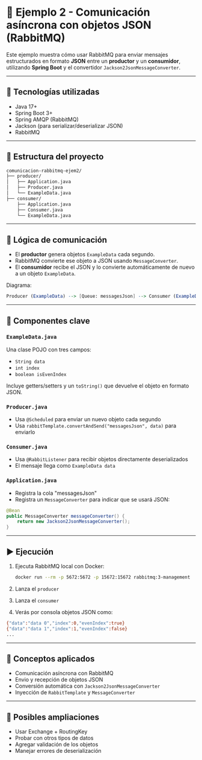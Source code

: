# 📨 Ejemplo 2 - Comunicación asíncrona con objetos JSON (RabbitMQ)

Este ejemplo muestra cómo usar RabbitMQ para enviar mensajes estructurados en formato **JSON** entre un **productor** y un **consumidor**, utilizando **Spring Boot** y el convertidor `Jackson2JsonMessageConverter`.

---

## 🚀 Tecnologías utilizadas

* Java 17+
* Spring Boot 3+
* Spring AMQP (RabbitMQ)
* Jackson (para serializar/deserializar JSON)
* RabbitMQ

---

## 📂 Estructura del proyecto

```bash
comunicacion-rabbitmq-ejem2/
├── producer/
│   ├── Application.java
│   ├── Producer.java
│   └── ExampleData.java
├── consumer/
    ├── Application.java
    ├── Consumer.java
    └── ExampleData.java
```

---

## 🔁 Lógica de comunicación

* El **productor** genera objetos `ExampleData` cada segundo.
* RabbitMQ convierte ese objeto a JSON usando `MessageConverter`.
* El **consumidor** recibe el JSON y lo convierte automáticamente de nuevo a un objeto `ExampleData`.

Diagrama:

```mathematica
Producer (ExampleData) --> [Queue: messagesJson] --> Consumer (ExampleData)
```

---

## 🧠 Componentes clave

### `ExampleData.java`

Una clase POJO con tres campos:

* `String data`
* `int index`
* `boolean isEvenIndex`

Incluye getters/setters y un `toString()` que devuelve el objeto en formato JSON.

### `Producer.java`

* Usa `@Scheduled` para enviar un nuevo objeto cada segundo
* Usa `rabbitTemplate.convertAndSend("messagesJson", data)` para enviarlo

### `Consumer.java`

* Usa `@RabbitListener` para recibir objetos directamente deserializados
* El mensaje llega como `ExampleData data`

### `Application.java`

* Registra la cola "messagesJson"
* Registra un `MessageConverter` para indicar que se usará JSON:

```java
@Bean
public MessageConverter messageConverter() {
    return new Jackson2JsonMessageConverter();
}
```

---

## ▶️ Ejecución

1. Ejecuta RabbitMQ local con Docker:

    ```bash
    docker run --rm -p 5672:5672 -p 15672:15672 rabbitmq:3-management
    ```

2. Lanza el `producer`
3. Lanza el `consumer`
4. Verás por consola objetos JSON como:

```bash
{"data":"data 0","index":0,"evenIndex":true}
{"data":"data 1","index":1,"evenIndex":false}
...
```

---

## 📌 Conceptos aplicados

* Comunicación asíncrona con RabbitMQ
* Envio y recepción de objetos JSON
* Conversión automática con `Jackson2JsonMessageConverter`
* Inyección de `RabbitTemplate` y `MessageConverter`

---

## 🧪 Posibles ampliaciones

* Usar Exchange + RoutingKey
* Probar con otros tipos de datos
* Agregar validación de los objetos
* Manejar errores de deserialización
